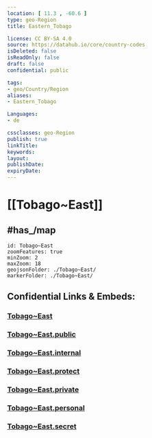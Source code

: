 ```yaml
---
location: [ 11.3 , -60.6 ] 
type: geo-Region
title: Eastern_Tobago

license: CC BY-SA 4.0
source: https://datahub.io/core/country-codes
isDeleted: false
isReadOnly: false
draft: false
confidential: public

tags:
- geo/Country/Region
aliases:
- Eastern_Tobago

Languages:
- de

cssclasses: geo-Region
publish: true
linkTitle: 
keywords: 
layout: 
publishDate: 
expiryDate: 
---
```


# [[Tobago~East]] 

## #has_/map  


```leaflet
id: Tobago~East
zoomFeatures: true 
minZoom: 2 
maxZoom: 18
geojsonFolder: ./Tobago~East/
markerFolder: ./Tobago~East/
```


## Confidential Links & Embeds: 

### [Tobago~East](/_Standards/Earth/Continent/America~Caribbean/Trinidad_and_Tobago~Islands/Regions~Trinidad-Tobago/Tobago~East.md) 

### [Tobago~East.public](/_public/Earth/Continent/America~Caribbean/Trinidad_and_Tobago~Islands/Regions~Trinidad-Tobago/Tobago~East.public.md) 

### [Tobago~East.internal](/_internal/Earth/Continent/America~Caribbean/Trinidad_and_Tobago~Islands/Regions~Trinidad-Tobago/Tobago~East.internal.md) 

### [Tobago~East.protect](/_protect/Earth/Continent/America~Caribbean/Trinidad_and_Tobago~Islands/Regions~Trinidad-Tobago/Tobago~East.protect.md) 

### [Tobago~East.private](/_private/Earth/Continent/America~Caribbean/Trinidad_and_Tobago~Islands/Regions~Trinidad-Tobago/Tobago~East.private.md) 

### [Tobago~East.personal](/_personal/Earth/Continent/America~Caribbean/Trinidad_and_Tobago~Islands/Regions~Trinidad-Tobago/Tobago~East.personal.md) 

### [Tobago~East.secret](/_secret/Earth/Continent/America~Caribbean/Trinidad_and_Tobago~Islands/Regions~Trinidad-Tobago/Tobago~East.secret.md)

